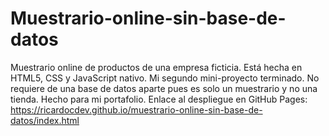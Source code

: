 # Muestrario-online-sin-base-de-datos
Muestrario online de productos de una empresa ficticia. Está hecha en HTML5, CSS y JavaScript nativo. Mi segundo mini-proyecto terminado. No requiere de una base de datos aparte pues es solo un muestrario y no una tienda. Hecho para mi portafolio.
Enlace al despliegue en GitHub Pages: https://ricardocdev.github.io/muestrario-online-sin-base-de-datos/index.html

